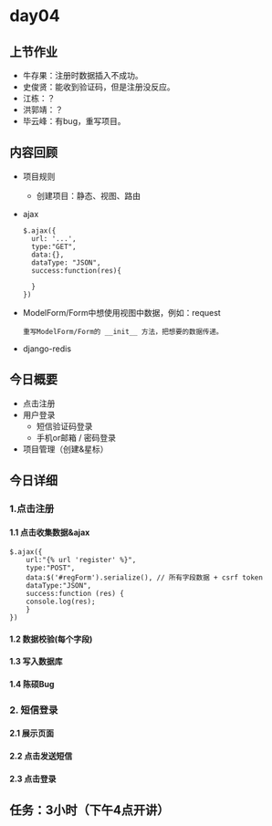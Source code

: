 # day04

## 上节作业

- 牛存果：注册时数据插入不成功。
- 史俊贤：能收到验证码，但是注册没反应。
- 江栋：？
- 洪郭靖：？
- 毕云峰：有bug，重写项目。

## 内容回顾

- 项目规则

  - 创建项目：静态、视图、路由

- ajax

  ```
  $.ajax({
  	url: '...',
  	type:"GET",
  	data:{},
  	dataType: "JSON",
  	success:function(res){
  		
  	}
  })
  ```

- ModelForm/Form中想使用视图中数据，例如：request

  ```
  重写ModelForm/Form的 __init__ 方法，把想要的数据传递。
  ```

- django-redis



## 今日概要

- 点击注册
- 用户登录
  - 短信验证码登录
  - 手机or邮箱 / 密码登录
- 项目管理（创建&星标）



## 今日详细

### 1.点击注册

#### 1.1 点击收集数据&ajax

```
$.ajax({
    url:"{% url 'register' %}",
    type:"POST",
    data:$('#regForm').serialize(), // 所有字段数据 + csrf token
    dataType:"JSON",
    success:function (res) {
    console.log(res);
    }
})
```

#### 1.2 数据校验(每个字段)

#### 1.3 写入数据库

#### 1.4 陈硕Bug



### 2. 短信登录

#### 2.1 展示页面

#### 2.2 点击发送短信

#### 2.3 点击登录

## 任务：3小时（下午4点开讲）











